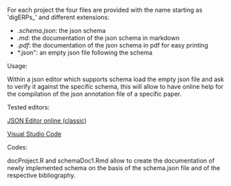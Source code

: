 For each project the four files are provided with the name starting as 'digERPs_' and different extensions:

- *.schema.json*: the json schema 
- *.md*: the documentation of the json schema in markdown
- *.pdf*: the documentation of the json schema in pdf for easy printing
- *.json": an empty json file following the schema

Usage:

Within a json editor which supports schema load the empty json file and 
ask to verify it against the specific schema,  this will allow to have online help
for the compilation of the json annotation file of a specific paper.

Tested editors:

[JSON Editor online (classic)](https://jsoneditoronline.org/classic/index.html)

[Visual Studio Code](https://code.visualstudio.om/)

Codes:

docProject.R and schemaDoc1.Rmd allow to create the documentation of newly implemented schema
on the basis of the schema.json file and of the respective bibliography. 
